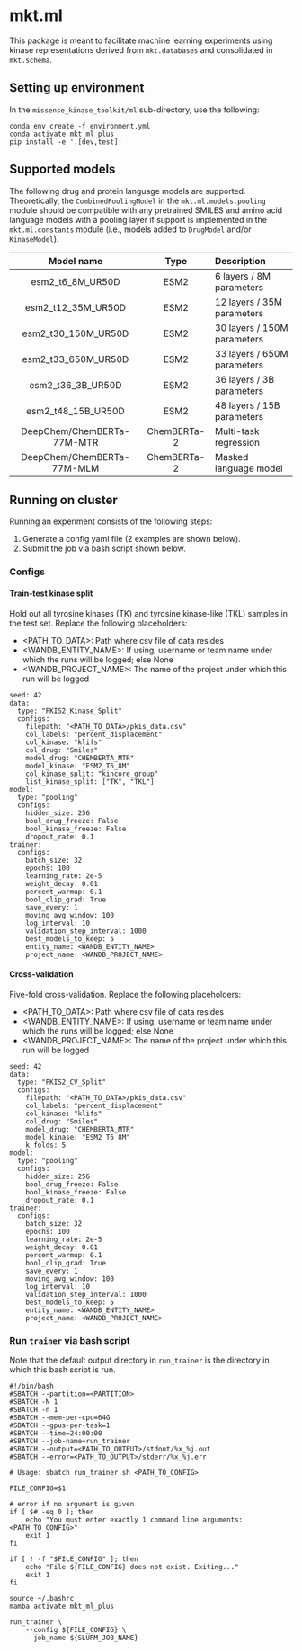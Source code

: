# mkt.ml

This package is meant to facilitate machine learning experiments using kinase representations derived from `mkt.databases` and consolidated in `mkt.schema`.

## Setting up environment

In the `missense_kinase_toolkit/ml` sub-directory, use the following:

```
conda env create -f environment.yml
conda activate mkt_ml_plus
pip install -e '.[dev,test]'
```

## Supported models

The following drug and protein language models are supported. Theoretically, the `CombinedPoolingModel` in the `mkt.ml.models.pooling` module should be compatible with any pretrained SMILES and amino acid language models with a pooling layer if support is implemented in the `mkt.ml.constants` module (i.e., models added to `DrugModel` and/or `KinaseModel`).

| Model name                 | Type        | Description                 |
| :------------------------: | :---------: | :-------------------------- |
| esm2_t6_8M_UR50D           | ESM2        | 6 layers / 8M parameters    |
| esm2_t12_35M_UR50D         | ESM2        | 12 layers / 35M parameters  |
| esm2_t30_150M_UR50D        | ESM2        | 30 layers / 150M parameters |
| esm2_t33_650M_UR50D        | ESM2        | 33 layers / 650M parameters |
| esm2_t36_3B_UR50D          | ESM2        | 36 layers / 3B parameters   |
| esm2_t48_15B_UR50D         | ESM2        | 48 layers / 15B parameters  |
| DeepChem/ChemBERTa-77M-MTR | ChemBERTa-2 | Multi-task regression       |
| DeepChem/ChemBERTa-77M-MLM | ChemBERTa-2 | Masked language model       |

## Running on cluster

Running an experiment consists of the following steps:

1. Generate a config yaml file (2 examples are shown below).
2. Submit the job via bash script shown below.

### Configs

#### Train-test kinase split

Hold out all tyrosine kinases (TK) and tyrosine kinase-like (TKL) samples in the test set. Replace the following placeholders:
+ <PATH_TO_DATA>: Path where csv file of data resides
+ <WANDB_ENTITY_NAME>: If using, username or team name under which the runs will be logged; else None
+ <WANDB_PROJECT_NAME>: The name of the project under which this run will be logged

```
seed: 42
data:
  type: "PKIS2_Kinase_Split"
  configs:
    filepath: "<PATH_TO_DATA>/pkis_data.csv"
    col_labels: "percent_displacement"
    col_kinase: "klifs"
    col_drug: "Smiles"
    model_drug: "CHEMBERTA_MTR"
    model_kinase: "ESM2_T6_8M"
    col_kinase_split: "kincore_group"
    list_kinase_split: ["TK", "TKL"]
model:
  type: "pooling"
  configs:
    hidden_size: 256
    bool_drug_freeze: False
    bool_kinase_freeze: False
    dropout_rate: 0.1
trainer:
  configs:
    batch_size: 32
    epochs: 100
    learning_rate: 2e-5
    weight_decay: 0.01
    percent_warmup: 0.1
    bool_clip_grad: True
    save_every: 1
    moving_avg_window: 100
    log_interval: 10
    validation_step_interval: 1000
    best_models_to_keep: 5
    entity_name: <WANDB_ENTITY_NAME>
    project_name: <WANDB_PROJECT_NAME>
```

#### Cross-validation

Five-fold cross-validation. Replace the following placeholders:
+ <PATH_TO_DATA>: Path where csv file of data resides
+ <WANDB_ENTITY_NAME>: If using, username or team name under which the runs will be logged; else None
+ <WANDB_PROJECT_NAME>: The name of the project under which this run will be logged

```
seed: 42
data:
  type: "PKIS2_CV_Split"
  configs:
    filepath: "<PATH_TO_DATA>/pkis_data.csv"
    col_labels: "percent_displacement"
    col_kinase: "klifs"
    col_drug: "Smiles"
    model_drug: "CHEMBERTA_MTR"
    model_kinase: "ESM2_T6_8M"
    k_folds: 5
model:
  type: "pooling"
  configs:
    hidden_size: 256
    bool_drug_freeze: False
    bool_kinase_freeze: False
    dropout_rate: 0.1
trainer:
  configs:
    batch_size: 32
    epochs: 100
    learning_rate: 2e-5
    weight_decay: 0.01
    percent_warmup: 0.1
    bool_clip_grad: True
    save_every: 1
    moving_avg_window: 100
    log_interval: 10
    validation_step_interval: 1000
    best_models_to_keep: 5
    entity_name: <WANDB_ENTITY_NAME>
    project_name: <WANDB_PROJECT_NAME>
```

### Run `trainer` via bash script

Note that the default output directory in `run_trainer` is the directory in which this bash script is run.

```
#!/bin/bash
#SBATCH --partition=<PARTITION>
#SBATCH -N 1
#SBATCH -n 1
#SBATCH --mem-per-cpu=64G
#SBATCH --gpus-per-task=1
#SBATCH --time=24:00:00
#SBATCH --job-name=run_trainer
#SBATCH --output=<PATH_TO_OUTPUT>/stdout/%x_%j.out
#SBATCH --error=<PATH_TO_OUTPUT>/stderr/%x_%j.err

# Usage: sbatch run_trainer.sh <PATH_TO_CONFIG>

FILE_CONFIG=$1

# error if no argument is given
if [ $# -eq 0 ]; then
    echo "You must enter exactly 1 command line arguments: <PATH_TO_CONFIG>"
    exit 1
fi

if [ ! -f "$FILE_CONFIG" ]; then
    echo "File ${FILE_CONFIG} does not exist. Exiting..."
    exit 1
fi

source ~/.bashrc
mamba activate mkt_ml_plus

run_trainer \
    --config ${FILE_CONFIG} \
    --job_name ${SLURM_JOB_NAME}
```
